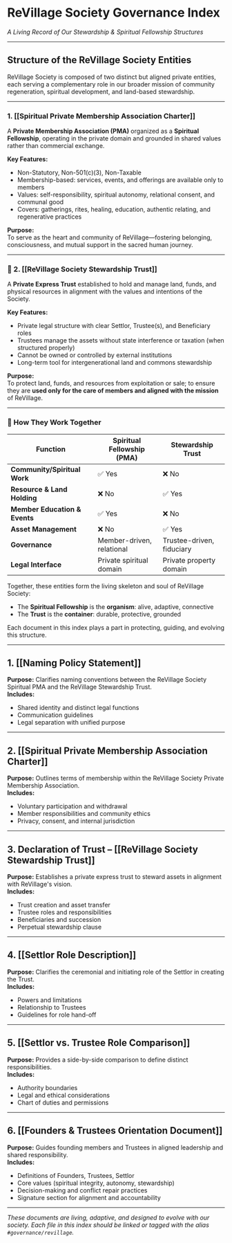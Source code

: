 # ReVillage Society Governance Index
*A Living Record of Our Stewardship & Spiritual Fellowship Structures*

---
## Structure of the ReVillage Society Entities

ReVillage Society is composed of two distinct but aligned private entities, each serving a complementary role in our broader mission of community regeneration, spiritual development, and land-based stewardship.

---

### 1. **[[Spiritual Private Membership Association Charter]]**
A **Private Membership Association (PMA)** organized as a **Spiritual Fellowship**, operating in the private domain and grounded in shared values rather than commercial exchange.

**Key Features:**
- Non-Statutory, Non-501(c)(3), Non-Taxable
- Membership-based: services, events, and offerings are available only to members
- Values: self-responsibility, spiritual autonomy, relational consent, and communal good
- Covers: gatherings, rites, healing, education, authentic relating, and regenerative practices

**Purpose:**  
To serve as the heart and community of ReVillage—fostering belonging, consciousness, and mutual support in the sacred human journey.

---

### 🌿 2. **[[ReVillage Society Stewardship Trust]]**
A **Private Express Trust** established to hold and manage land, funds, and physical resources in alignment with the values and intentions of the Society.

**Key Features:**
- Private legal structure with clear Settlor, Trustee(s), and Beneficiary roles
- Trustees manage the assets without state interference or taxation (when structured properly)
- Cannot be owned or controlled by external institutions
- Long-term tool for intergenerational land and commons stewardship

**Purpose:**  
To protect land, funds, and resources from exploitation or sale; to ensure they are **used only for the care of members and aligned with the mission** of ReVillage.

---

### 🧭 How They Work Together

| Function                      | Spiritual Fellowship (PMA) | Stewardship Trust         |
| ----------------------------- | -------------------------- | ------------------------- |
| **Community/Spiritual Work**  | ✅ Yes                      | ❌ No                      |
| **Resource & Land Holding**   | ❌ No                       | ✅ Yes                     |
| **Member Education & Events** | ✅ Yes                      | ❌ No                      |
| **Asset Management**          | ❌ No                       | ✅ Yes                     |
| **Governance**                | Member-driven, relational  | Trustee-driven, fiduciary |
| **Legal Interface**           | Private spiritual domain   | Private property domain   |

Together, these entities form the living skeleton and soul of ReVillage Society:  
- The **Spiritual Fellowship** is the **organism**: alive, adaptive, connective  
- The **Trust** is the **container**: durable, protective, grounded

Each document in this index plays a part in protecting, guiding, and evolving this structure.

---

## 1. [[Naming Policy Statement]]
**Purpose:** Clarifies naming conventions between the ReVillage Society Spiritual PMA and the ReVillage Stewardship Trust.  
**Includes:**
- Shared identity and distinct legal functions  
- Communication guidelines  
- Legal separation with unified purpose  

---

## 2. [[Spiritual Private Membership Association Charter]]
**Purpose:** Outlines terms of membership within the ReVillage Society Private Membership Association.  
**Includes:**
- Voluntary participation and withdrawal  
- Member responsibilities and community ethics  
- Privacy, consent, and internal jurisdiction  

---

## 3. Declaration of Trust – [[ReVillage Society Stewardship Trust]]
**Purpose:** Establishes a private express trust to steward assets in alignment with ReVillage's vision.  
**Includes:**
- Trust creation and asset transfer  
- Trustee roles and responsibilities  
- Beneficiaries and succession  
- Perpetual stewardship clause  

---

## 4. [[Settlor Role Description]]
**Purpose:** Clarifies the ceremonial and initiating role of the Settlor in creating the Trust.  
**Includes:**
- Powers and limitations  
- Relationship to Trustees  
- Guidelines for role hand-off  

---

## 5. [[Settlor vs. Trustee Role Comparison]]
**Purpose:** Provides a side-by-side comparison to define distinct responsibilities.  
**Includes:**
- Authority boundaries  
- Legal and ethical considerations  
- Chart of duties and permissions  

---

## 6. [[Founders & Trustees Orientation Document]]

**Purpose:** Guides founding members and Trustees in aligned leadership and shared responsibility.  
**Includes:**
- Definitions of Founders, Trustees, Settlor  
- Core values (spiritual integrity, autonomy, stewardship)  
- Decision-making and conflict repair practices  
- Signature section for alignment and accountability  

---

 *These documents are living, adaptive, and designed to evolve with our society. Each file in this index should be linked or tagged with the alias `#governance/revillage`.*

